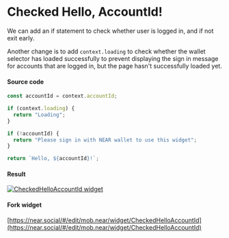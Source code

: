 # Checked Hello, AccountId!

We can add an if statement to check whether user is logged in, and if not exit early.

Another change is to add `context.loading` to check whether the wallet selector has loaded successfully to prevent displaying the sign in message for accounts that are logged in, but the page hasn't successfully loaded yet.

#### Source code

```jsx
const accountId = context.accountId;

if (context.loading) {
  return "Loading";
}

if (!accountId) {
  return "Please sign in with NEAR wallet to use this widget";
}

return `Hello, ${accountId}!`;
```

#### Result

[![CheckedHelloAccountId widget](https://ipfs.near.social/ipfs/bafkreieja446q24i5wmspmboswgvnsxbuy7qa7jm4d4tm6l5lk4thwjfmm)](https://near.social/#/mob.near/widget/CheckedHelloAccountId)

#### Fork widget

[https://near.social/#/edit/mob.near/widget/CheckedHelloAccountId](https://near.social/#/edit/mob.near/widget/CheckedHelloAccountId)


